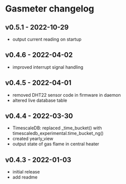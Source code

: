 # Gasmeter changelog

## v0.5.1 - 2022-10-29
* output current reading on startup

## v0.4.6 - 2022-04-02
* improved interrupt signal handling

## v0.4.5 - 2022-04-01
* removed DHT22 sensor code in firmware in daemon
* altered live database table

## v0.4.4 - 2022-03-30
* TimescaleDB: replaced \_time\_bucket() with timescaledb\_experimental.time\_bucket\_ng()
* created yearly\_view
* output state of gas flame in central heater

## v0.4.3 - 2022-01-03
* initial release
* add readme
